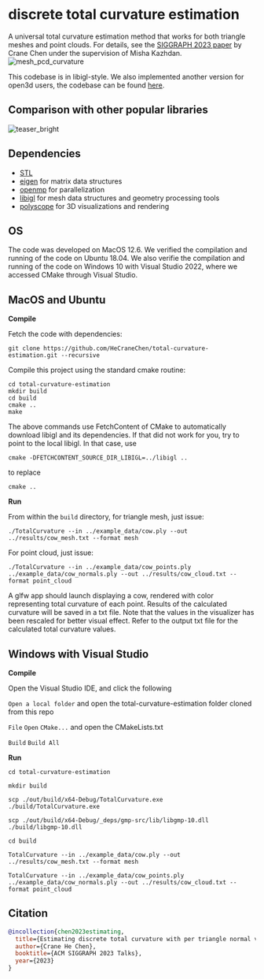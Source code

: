 # discrete total curvature estimation

A universal total curvature estimation method that works for both triangle meshes and point clouds. For details, see the [SIGGRAPH 2023 paper](https://arxiv.org/abs/2305.12653) by Crane Chen under the supervision of Misha Kazhdan.
![mesh_pcd_curvature](https://user-images.githubusercontent.com/33951209/229395487-efa580f7-9e28-498d-9265-af09d75f6d5c.png)

This codebase is in libigl-style. We also implemented another version for open3d users, the codebase can be found [here](https://github.com/HeCraneChen/open3d-discrete-total-curvature.git).

## Comparison with other popular libraries
![teaser_bright](https://user-images.githubusercontent.com/33951209/229387054-371fa8e9-1ef2-4552-81e3-af6927ee99dc.png)

## Dependencies

- [STL](https://www.geeksforgeeks.org/the-c-standard-template-library-stl/)
- [eigen](https://eigen.tuxfamily.org/index.php?title=Main_Page) for matrix data structures
- [openmp](http://polyscope.run/) for parallelization
- [libigl](http://libigl.github.io/libigl/) for mesh data structures and geometry processing tools
- [polyscope](http://polyscope.run/) for 3D visualizations and rendering

## OS

The code was developed on MacOS 12.6.
We verified the compilation and running of the code on Ubuntu 18.04.
We also verifie the compilation and running of the code on Windows 10 with Visual Studio 2022, where we accessed CMake through Visual Studio. 
## MacOS and Ubuntu

**Compile**

Fetch the code with dependencies:

    git clone https://github.com/HeCraneChen/total-curvature-estimation.git --recursive

Compile this project using the standard cmake routine:

    cd total-curvature-estimation
    mkdir build
    cd build
    cmake ..
    make

The above commands use FetchContent of CMake to automatically download libigl and its dependencies. If that did not work for you, try to point to the local libigl. In that case, use

    cmake -DFETCHCONTENT_SOURCE_DIR_LIBIGL=../libigl ..
to replace

    cmake ..

**Run**

From within the `build` directory, for triangle mesh, just issue:

    ./TotalCurvature --in ../example_data/cow.ply --out ../results/cow_mesh.txt --format mesh
    
For point cloud, just issue:

    ./TotalCurvature --in ../example_data/cow_points.ply ../example_data/cow_normals.ply --out ../results/cow_cloud.txt --format point_cloud

A glfw app should launch displaying a cow, rendered with color representing total curvature of each point. Results of the calculated curvature will be saved in a txt file. Note that the values in the visualizer has been rescaled for better visual effect. Refer to the output txt file for the calculated total curvature values.

## Windows with Visual Studio

**Compile**

Open the Visual Studio IDE, and click the following

`Open a local folder` and open the total-curvature-estimation folder cloned from this repo

`File`  `Open`  `CMake...` and open the CMakeLists.txt

`Build`  `Build All`

**Run**

    cd total-curvature-estimation
    
    mkdir build
    
    scp ./out/build/x64-Debug/TotalCurvature.exe ./build/TotalCurvature.exe
    
    scp ./out/build/x64-Debug/_deps/gmp-src/lib/libgmp-10.dll ./build/libgmp-10.dll
    
    cd build
    
    TotalCurvature --in ../example_data/cow.ply --out ../results/cow_mesh.txt --format mesh
    
    TotalCurvature --in ../example_data/cow_points.ply ../example_data/cow_normals.ply --out ../results/cow_cloud.txt --format point_cloud
    

## Citation

```bibtex
@incollection{chen2023estimating,
  title={Estimating discrete total curvature with per triangle normal variation},
  author={Crane He Chen},
  booktitle={ACM SIGGRAPH 2023 Talks},
  year={2023}
}
```
